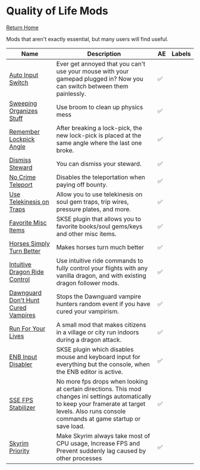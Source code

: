 # Quality of Life Mods
[Return Home](https://github.com/Geborgen/usefulmods)

Mods that aren't exactly essential, but many users will find useful.


| Name  | Description | AE | Labels |
| ------------- | ------------- | ------------ | ------------ |
| [Auto Input Switch](https://www.nexusmods.com/skyrimspecialedition/mods/54309)  |  Ever get annoyed that you can't use your mouse with your gamepad plugged in? Now you can switch between them painlessly.   | :white_check_mark: |
| [Sweeping Organizes Stuff](https://www.nexusmods.com/skyrimspecialedition/mods/51645)  |  Use broom to clean up physics mess   | :white_check_mark: |
| [Remember Lockpick Angle](https://www.nexusmods.com/skyrimspecialedition/mods/26838)  |  After breaking a lock-pick, the new lock-pick is placed at the same angle where the last one broke.   | :white_check_mark: |
| [Dismiss Steward](https://www.nexusmods.com/skyrimspecialedition/mods/22236)  |  You can dismiss your steward.   | :white_check_mark: |
| [No Crime Teleport](https://www.nexusmods.com/skyrimspecialedition/mods/13109)  |  Disables the teleportation when paying off bounty.   | :white_check_mark: |
| [Use Telekinesis on Traps](https://www.nexusmods.com/skyrimspecialedition/mods/59350)  |  Allow you to use telekinesis on soul gem traps, trip wires, pressure plates, and more.   | :white_check_mark: |
| [Favorite Misc Items](https://www.nexusmods.com/skyrimspecialedition/mods/42750)  |  SKSE plugin that allows you to favorite books/soul gems/keys and other misc items.   | :white_check_mark: |
| [Horses Simply Turn Better](https://www.nexusmods.com/skyrimspecialedition/mods/57790)  |  Makes horses turn much better   | :white_check_mark: |
| [Intuitive Dragon Ride Control](https://www.nexusmods.com/skyrimspecialedition/mods/64679)  |  Use intuitive ride commands to fully control your flights with any vanilla dragon, and with existing dragon follower mods.   | :white_check_mark: |
| [Dawnguard Don't Hunt Cured Vampires](https://www.nexusmods.com/skyrimspecialedition/mods/5471)  |  Stops the Dawnguard vampire hunters random event if you have cured your vampirism.   | :white_check_mark: |
| [Run For Your Lives](https://www.nexusmods.com/skyrimspecialedition/mods/2272)  |  A small mod that makes citizens in a village or city run indoors during a dragon attack. | :white_check_mark: |
| [ENB Input Disabler](https://www.nexusmods.com/skyrimspecialedition/mods/62796)  |  SKSE plugin which disables mouse and keyboard input for everything but the console, when the ENB editor is active.  | :white_check_mark: |
| [SSE FPS Stabilizer](https://www.nexusmods.com/skyrimspecialedition/mods/38438)  | No more fps drops when looking at certain directions. This mod changes ini settings automatically to keep your framerate at target levels. Also runs console commands at game startup or save load. | :white_check_mark: |
| [Skyrim Priority](https://www.nexusmods.com/skyrimspecialedition/mods/50129)  |  Make Skyrim always take most of CPU usage, Increase FPS and Prevent suddenly lag caused by other processes  | :white_check_mark: |
